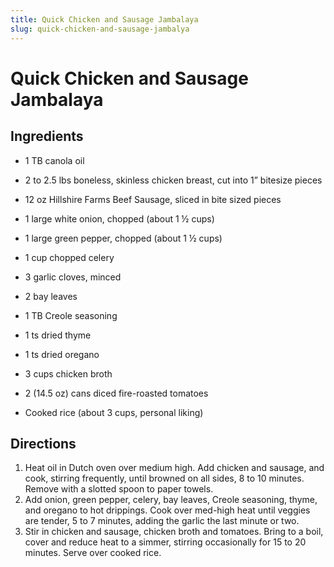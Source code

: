 ```yaml
---
title: Quick Chicken and Sausage Jambalaya
slug: quick-chicken-and-sausage-jambalya
---
```


# Quick Chicken and Sausage Jambalaya

## Ingredients

- 1 TB canola oil
- 2 to 2.5 lbs boneless, skinless chicken breast, cut into 1” bitesize pieces
- 12 oz Hillshire Farms Beef Sausage, sliced in bite sized pieces
- 1 large white onion, chopped (about 1 ½ cups)
- 1 large green pepper, chopped (about 1 ½ cups)
- 1 cup chopped celery
- 3 garlic cloves, minced
- 2 bay leaves
- 1 TB Creole seasoning
- 1 ts dried thyme
- 1 ts dried oregano
- 3 cups chicken broth
- 2 (14.5 oz) cans diced fire-roasted tomatoes

- Cooked rice (about 3 cups, personal liking)

## Directions

1. Heat oil in Dutch oven over medium high. Add chicken and sausage, and cook, stirring frequently, until browned on all sides, 8 to 10 minutes. Remove with a slotted spoon to paper towels.
2. Add onion, green pepper, celery, bay leaves, Creole seasoning, thyme, and oregano to hot drippings. Cook over med-high heat until veggies are tender, 5 to 7 minutes, adding the garlic the last minute or two.
3. Stir in chicken and sausage, chicken broth and tomatoes. Bring to a boil, cover and reduce heat to a simmer, stirring occasionally for 15 to 20 minutes. Serve over cooked rice.
